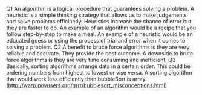 Q1
An algorithm is a logical procedure that guarantees solving a problem. A heuristic is a simple thinking strategy that allows us to make judgements and solve problems efficinetly. Heuristics increase the chance of error but they are faster to do. An example of an algorithm would be a recipe that you follow step-by-step to make a meal. An example of a heuristic would be an educated guess or using the process of trial and error when it comes to solving a problem.
Q2
A benefit to bruce force algorithms is they are very reliable and accurate. They provide the best outcome. A downside to brute force algorithms is they are very time consuming and inefficient.
Q3
Basically, sorting algorithms arrange data in a certain order. This could be ordering numbers from highest to lowest or vise versa. A sorting algorithm that would work less efficiently than bubbleSort is array. (http://warp.povusers.org/grrr/bubblesort_misconceptions.html)

